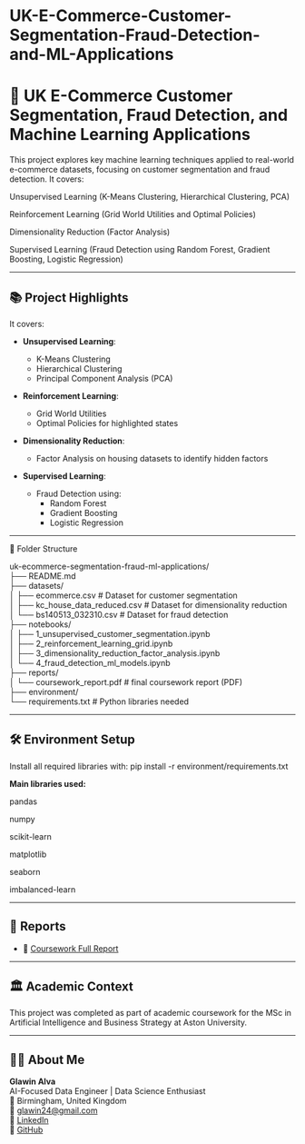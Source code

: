 # UK-E-Commerce-Customer-Segmentation-Fraud-Detection-and-ML-Applications
# 📜 UK E-Commerce Customer Segmentation, Fraud Detection, and Machine Learning Applications

This project explores key machine learning techniques applied to real-world e-commerce datasets, focusing on customer segmentation and fraud detection.
It covers:

Unsupervised Learning (K-Means Clustering, Hierarchical Clustering, PCA)

Reinforcement Learning (Grid World Utilities and Optimal Policies)

Dimensionality Reduction (Factor Analysis)

Supervised Learning (Fraud Detection using Random Forest, Gradient Boosting, Logistic Regression)

---

## 📚 Project Highlights

It covers:

- **Unsupervised Learning**:  
  - K-Means Clustering
  - Hierarchical Clustering
  - Principal Component Analysis (PCA)

- **Reinforcement Learning**:  
  - Grid World Utilities
  - Optimal Policies for highlighted states

- **Dimensionality Reduction**:  
  - Factor Analysis on housing datasets to identify hidden factors

- **Supervised Learning**:  
  - Fraud Detection using:
    - Random Forest
    - Gradient Boosting
    - Logistic Regression

---

📂 Folder Structure

uk-ecommerce-segmentation-fraud-ml-applications/  
├── README.md  
├── datasets/  
│   ├── ecommerce.csv                       # Dataset for customer segmentation   
│   ├── kc_house_data_reduced.csv           # Dataset for dimensionality reduction  
│   └── bs140513_032310.csv                 # Dataset for fraud detection  
├── notebooks/  
│   ├── 1_unsupervised_customer_segmentation.ipynb  
│   ├── 2_reinforcement_learning_grid.ipynb  
│   ├── 3_dimensionality_reduction_factor_analysis.ipynb  
│   └── 4_fraud_detection_ml_models.ipynb  
├── reports/  
│   └── coursework_report.pdf               # final coursework report (PDF)  
├── environment/  
    └── requirements.txt                    # Python libraries needed  



 ---
 
## 🛠️ Environment Setup
Install all required libraries with:
pip install -r environment/requirements.txt

**Main libraries used:**

pandas

numpy

scikit-learn

matplotlib

seaborn

imbalanced-learn

---

## 📜 Reports

- 📄 [Coursework Full Report](reports/coursework_report.pdf)

---

## 🏛️ Academic Context
This project was completed as part of academic coursework for the MSc in Artificial Intelligence and Business Strategy at Aston University.

---

## 👨‍💻 About Me

**Glawin Alva**  
AI-Focused Data Engineer | Data Science Enthusiast  
📍 Birmingham, United Kingdom  
📧 glawin24@gmail.com  
🔗 [LinkedIn](https://linkedin.com/in/glawin-alva-gg)  
🐙 [GitHub](https://github.com/GlawinAlva24)



